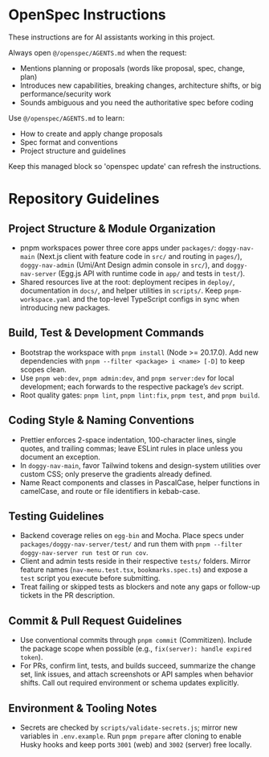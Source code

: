 <!-- OPENSPEC:START -->

# OpenSpec Instructions

These instructions are for AI assistants working in this project.

Always open `@/openspec/AGENTS.md` when the request:

- Mentions planning or proposals (words like proposal, spec, change, plan)
- Introduces new capabilities, breaking changes, architecture shifts, or big performance/security work
- Sounds ambiguous and you need the authoritative spec before coding

Use `@/openspec/AGENTS.md` to learn:

- How to create and apply change proposals
- Spec format and conventions
- Project structure and guidelines

Keep this managed block so 'openspec update' can refresh the instructions.

<!-- OPENSPEC:END -->

# Repository Guidelines

## Project Structure & Module Organization

- pnpm workspaces power three core apps under `packages/`: `doggy-nav-main` (Next.js client with feature code in `src/` and routing in `pages/`), `doggy-nav-admin` (Umi/Ant Design admin console in `src/`), and `doggy-nav-server` (Egg.js API with runtime code in `app/` and tests in `test/`).
- Shared resources live at the root: deployment recipes in `deploy/`, documentation in `docs/`, and helper utilities in `scripts/`. Keep `pnpm-workspace.yaml` and the top-level TypeScript configs in sync when introducing new packages.

## Build, Test & Development Commands

- Bootstrap the workspace with `pnpm install` (Node >= 20.17.0). Add new dependencies with `pnpm --filter <package> i <name> [-D]` to keep scopes clean.
- Use `pnpm web:dev`, `pnpm admin:dev`, and `pnpm server:dev` for local development; each forwards to the respective package’s `dev` script.
- Root quality gates: `pnpm lint`, `pnpm lint:fix`, `pnpm test`, and `pnpm build`.

## Coding Style & Naming Conventions

- Prettier enforces 2-space indentation, 100-character lines, single quotes, and trailing commas; leave ESLint rules in place unless you document an exception.
- In `doggy-nav-main`, favor Tailwind tokens and design-system utilities over custom CSS; only preserve the gradients already defined.
- Name React components and classes in PascalCase, helper functions in camelCase, and route or file identifiers in kebab-case.

## Testing Guidelines

- Backend coverage relies on `egg-bin` and Mocha. Place specs under `packages/doggy-nav-server/test/` and run them with `pnpm --filter doggy-nav-server run test` or `run cov`.
- Client and admin tests reside in their respective `tests/` folders. Mirror feature names (`nav-menu.test.tsx`, `bookmarks.spec.ts`) and expose a `test` script you execute before submitting.
- Treat failing or skipped tests as blockers and note any gaps or follow-up tickets in the PR description.

## Commit & Pull Request Guidelines

- Use conventional commits through `pnpm commit` (Commitizen). Include the package scope when possible (e.g., `fix(server): handle expired token`).
- For PRs, confirm lint, tests, and builds succeed, summarize the change set, link issues, and attach screenshots or API samples when behavior shifts. Call out required environment or schema updates explicitly.

## Environment & Tooling Notes

- Secrets are checked by `scripts/validate-secrets.js`; mirror new variables in `.env.example`. Run `pnpm prepare` after cloning to enable Husky hooks and keep ports `3001` (web) and `3002` (server) free locally.
